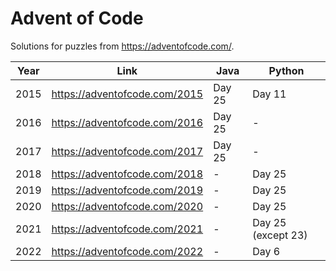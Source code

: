 # Advent of Code

Solutions for puzzles from https://adventofcode.com/.

| Year | Link | Java | Python |
| ---- | ---- | ---- | ------ |
| 2015 | https://adventofcode.com/2015 | Day 25 | Day 11 |
| 2016 | https://adventofcode.com/2016 | Day 25 | - |
| 2017 | https://adventofcode.com/2017 | Day 25 | - |
| 2018 | https://adventofcode.com/2018 | - | Day 25 |
| 2019 | https://adventofcode.com/2019 | - | Day 25 |
| 2020 | https://adventofcode.com/2020 | - | Day 25 |
| 2021 | https://adventofcode.com/2021 | - | Day 25 (except 23) |
| 2022 | https://adventofcode.com/2022 | - | Day 6 |
